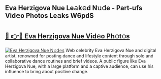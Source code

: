 ## Eva Herzigova Nue Le𝚊k𝚎d N𝚞𝚍e - Part-ufs Vid𝚎o Photos Le𝚊ks W6pdS

# <h2><a href="http://fb6dof.evod.top/?m=Eva+Herzigova+Nue">🔗 👉🔴 Eva Herzigova Nue Vid𝚎o Ph𝚘t𝚘s</a></h2>

[![Eva Herzigova Nue N𝚞d𝚎s](https://i.imgur.com/8V9OHl7.gif)](http://fb6dof.evod.top/?m=Eva+Herzigova+Nue)
Web celebrity Eva Herzigova Nue and digital artist, renowned for posting dance and lifestyle content through solo and collaborative dance routines and brief videos. A public figure like Eva Herzigova Nue, with a large platform and a captive audience, can use his influence to bring about positive change. 
